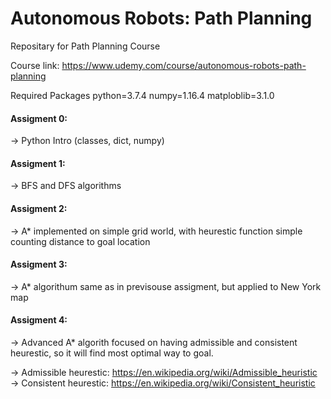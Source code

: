 # Autonomous Robots: Path Planning
Repositary for Path Planning Course

Course link: https://www.udemy.com/course/autonomous-robots-path-planning


Required Packages
python=3.7.4
numpy=1.16.4
matploblib=3.1.0

<h4>Assigment 0:</h4>
-> Python Intro (classes, dict, numpy)

<h4>Assigment 1:</h4>
-> BFS and DFS algorithms 

<h4>Assigment 2:</h4>
-> A* implemented on simple grid world, with heurestic function simple counting distance to goal location

<h4>Assigment 3:</h4>
-> A* algorithum same as in previsouse assigment, but applied to New York map

<h4>Assigment 4:</h4>
-> Advanced A* algorith focused on having admissible and consistent heurestic, so it will find most optimal way to goal.

-> Admissible heurestic: https://en.wikipedia.org/wiki/Admissible_heuristic <br>
-> Consistent heurestic: https://en.wikipedia.org/wiki/Consistent_heuristic
